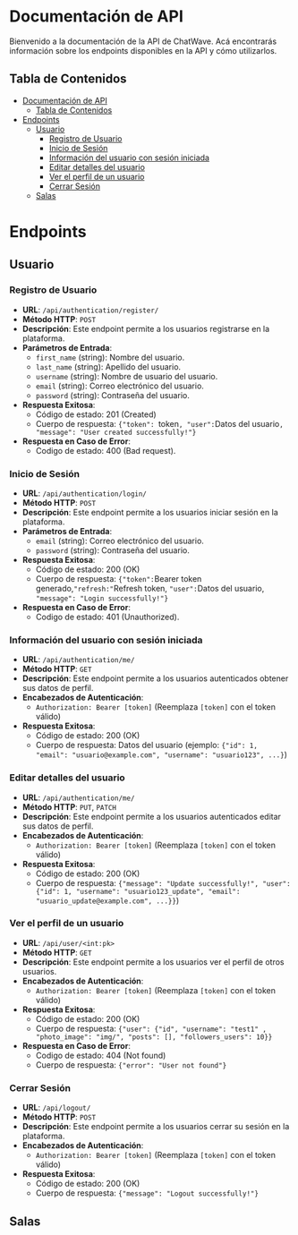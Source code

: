 # Documentación de API

Bienvenido a la documentación de la API de ChatWave. Acá encontrarás información sobre los endpoints disponibles en la API y cómo utilizarlos.

## Tabla de Contenidos

- [Documentación de API](#documentación-de-api)
  - [Tabla de Contenidos](#tabla-de-contenidos)
- [Endpoints](#endpoints)
  - [Usuario](#usuario)
    - [Registro de Usuario](#registro-de-usuario)
    - [Inicio de Sesión](#inicio-de-sesión)
    - [Información del usuario con sesión iniciada](#información-del-usuario-con-sesión-iniciada)
    - [Editar detalles del usuario](#editar-detalles-del-usuario)
    - [Ver el perfil de un usuario](#ver-el-perfil-de-un-usuario)
    - [Cerrar Sesión](#cerrar-sesión)
  - [Salas](#salas)

    
# Endpoints 

## Usuario

### Registro de Usuario

- **URL**: `/api/authentication/register/`
- **Método HTTP**: `POST`
- **Descripción**: Este endpoint permite a los usuarios registrarse en la plataforma.
- **Parámetros de Entrada**:
  - `first_name` (string): Nombre del usuario.
  - `last_name` (string): Apellido del usuario.
  - `username` (string): Nombre de usuario del usuario.
  - `email` (string): Correo electrónico del usuario.
  - `password` (string): Contraseña del usuario.
- **Respuesta Exitosa**:
  - Código de estado: 201 (Created)
  - Cuerpo de respuesta: `{"token": `token`, "user":`Datos del usuario`, "message": "User created successfully!"}`
- **Respuesta en Caso de Error**:
  - Codigo de estado: 400 (Bad request).

### Inicio de Sesión

- **URL**: `/api/authentication/login/`
- **Método HTTP**: `POST`
- **Descripción**: Este endpoint permite a los usuarios iniciar sesión en la plataforma.
- **Parámetros de Entrada**:
  - `email` (string): Correo electrónico del usuario.
  - `password` (string): Contraseña del usuario.  
- **Respuesta Exitosa**:
  - Código de estado: 200 (OK)
  - Cuerpo de respuesta: `{"token":`Bearer token generado,`"refresh:"`Refresh token, `"user":`Datos del usuario, `"message": "Login successfully!"}`
- **Respuesta en Caso de Error**:
  - Codigo de estado: 401 (Unauthorized).

### Información del usuario con sesión iniciada

- **URL**: `/api/authentication/me/`
- **Método HTTP**: `GET`
- **Descripción**: Este endpoint permite a los usuarios autenticados obtener sus datos de perfil.
- **Encabezados de Autenticación**:
  - `Authorization: Bearer [token]` (Reemplaza `[token]` con el token válido)
- **Respuesta Exitosa**:
  - Código de estado: 200 (OK)
  - Cuerpo de respuesta: Datos del usuario (ejemplo: `{"id": 1, "email": "usuario@example.com", "username": "usuario123", ...}`)

### Editar detalles del usuario

- **URL**: `/api/authentication/me/`
- **Método HTTP**: `PUT`, `PATCH`
- **Descripción**: Este endpoint permite a los usuarios autenticados editar sus datos de perfil.
- **Encabezados de Autenticación**:
  - `Authorization: Bearer [token]` (Reemplaza `[token]` con el token válido)
- **Respuesta Exitosa**:
  - Código de estado: 200 (OK)
  - Cuerpo de respuesta: `{"message": "Update successfully!", "user": {"id": 1, "username": "usuario123_update", "email": "usuario_update@example.com", ...}}`)

### Ver el perfil de un usuario

- **URL**: `/api/user/<int:pk>`
- **Método HTTP**: `GET`
- **Descripción**: Este endpoint permite a los usuarios ver el perfil de otros usuarios.
- **Encabezados de Autenticación**:
  - `Authorization: Bearer [token]` (Reemplaza `[token]` con el token válido)
- **Respuesta Exitosa**:
  - Código de estado: 200 (OK)
  - Cuerpo de respuesta: `{"user": {"id", "username": "test1" , "photo_image": "img/", "posts": [], "followers_users": 10}}`
- **Respuesta en Caso de Error**:
  - Codigo de estado: 404 (Not found)
  - Cuerpo de respuesta: `{"error": "User not found"}`

### Cerrar Sesión

- **URL**: `/api/logout/`
- **Método HTTP**: `POST`
- **Descripción**: Este endpoint permite a los usuarios cerrar su sesión en la plataforma.
- **Encabezados de Autenticación**:
  - `Authorization: Bearer [token]` (Reemplaza `[token]` con el token válido)
- **Respuesta Exitosa**:
  - Código de estado: 200 (OK)
  - Cuerpo de respuesta: `{"message": "Logout successfully!"}`


## Salas